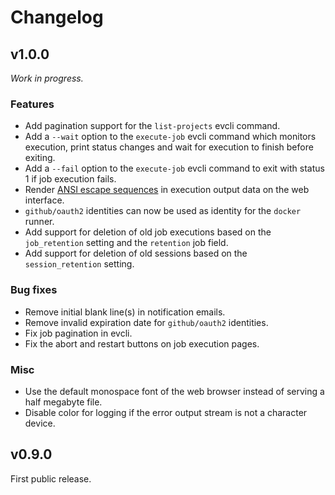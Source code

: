 # Changelog
## v1.0.0
_Work in progress._

### Features
- Add pagination support for the `list-projects` evcli command.
- Add a `--wait` option to the `execute-job` evcli command which monitors
  execution, print status changes and wait for execution to finish before
  exiting.
- Add a `--fail` option to the `execute-job` evcli command to exit with status
  1 if job execution fails.
- Render [ANSI escape
  sequences](https://en.wikipedia.org/wiki/ANSI_escape_code) in execution
  output data on the web interface.
- `github/oauth2` identities can now be used as identity for the `docker`
  runner.
- Add support for deletion of old job executions based on the `job_retention`
  setting and the `retention` job field.
- Add support for deletion of old sessions based on the `session_retention`
  setting.

### Bug fixes
- Remove initial blank line(s) in notification emails.
- Remove invalid expiration date for `github/oauth2` identities.
- Fix job pagination in evcli.
- Fix the abort and restart buttons on job execution pages.

### Misc
- Use the default monospace font of the web browser instead of serving a half
  megabyte file.
- Disable color for logging if the error output stream is not a character
  device.

## v0.9.0
First public release.
